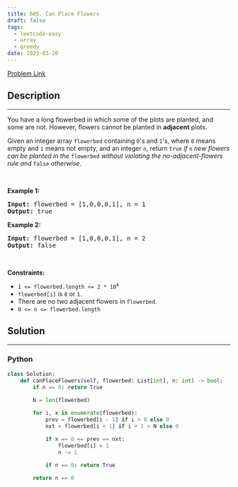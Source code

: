 ```yaml
---
title: 605. Can Place Flowers
draft: false
tags: 
  - leetcode-easy
  - array
  - greedy
date: 2023-03-20
---
```


[Problem Link](https://leetcode.com/problems/can-place-flowers/)

## Description

---
<p>You have a long flowerbed in which some of the plots are planted, and some are not. However, flowers cannot be planted in <strong>adjacent</strong> plots.</p>

<p>Given an integer array <code>flowerbed</code> containing <code>0</code>&#39;s and <code>1</code>&#39;s, where <code>0</code> means empty and <code>1</code> means not empty, and an integer <code>n</code>, return <code>true</code>&nbsp;<em>if</em> <code>n</code> <em>new flowers can be planted in the</em> <code>flowerbed</code> <em>without violating the no-adjacent-flowers rule and</em> <code>false</code> <em>otherwise</em>.</p>

<p>&nbsp;</p>
<p><strong class="example">Example 1:</strong></p>
<pre><strong>Input:</strong> flowerbed = [1,0,0,0,1], n = 1
<strong>Output:</strong> true
</pre><p><strong class="example">Example 2:</strong></p>
<pre><strong>Input:</strong> flowerbed = [1,0,0,0,1], n = 2
<strong>Output:</strong> false
</pre>
<p>&nbsp;</p>
<p><strong>Constraints:</strong></p>

<ul>
	<li><code>1 &lt;= flowerbed.length &lt;= 2 * 10<sup>4</sup></code></li>
	<li><code>flowerbed[i]</code> is <code>0</code> or <code>1</code>.</li>
	<li>There are no two adjacent flowers in <code>flowerbed</code>.</li>
	<li><code>0 &lt;= n &lt;= flowerbed.length</code></li>
</ul>


## Solution

---
### Python
``` py title='can-place-flowers'
class Solution:
    def canPlaceFlowers(self, flowerbed: List[int], n: int) -> bool:
        if n == 0: return True
        
        N = len(flowerbed)

        for i, x in enumerate(flowerbed):
            prev = flowerbed[i - 1] if i > 0 else 0
            nxt = flowerbed[i + 1] if i + 1 < N else 0

            if x == 0 == prev == nxt:
                flowerbed[i] = 1
                n -= 1
            
            if n == 0: return True

        return n == 0
```

